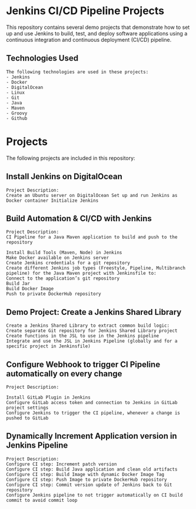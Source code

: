 # Jenkins CI/CD Pipeline Projects
  This repository contains several demo projects that demonstrate how to set up and use Jenkins to build, test, and deploy software applications using a continuous integration and continuous deployment (CI/CD) pipeline.

## Technologies Used
    The following technologies are used in these projects:
    - Jenkins
    - Docker
    - DigitalOcean
    - Linux
    - Git
    - Java
    - Maven
    - Groovy
    - Github

# Projects
The following projects are included in this repository:

## Install Jenkins on DigitalOcean
    Project Description:
    Create an Ubuntu server on DigitalOcean Set up and run Jenkins as Docker container Initialize Jenkins

## Build Automation & CI/CD with Jenkins
    Project Description: 
    CI Pipeline for a Java Maven application to build and push to the repository

    Install Build Tools (Maven, Node) in Jenkins
    Make Docker available on Jenkins server
    Create Jenkins credentials for a git repository
    Create different Jenkins job types (Freestyle, Pipeline, Multibranch pipeline) for the Java Maven project with Jenkinsfile to:
    Connect to the application’s git repository
    Build Jar
    Build Docker Image
    Push to private DockerHub repository
   
##  Demo Project: Create a Jenkins Shared Library
    Create a Jenkins Shared Library to extract common build logic:
    Create separate Git repository for Jenkins Shared Library project
    Create functions in the JSL to use in the Jenkins pipeline
    Integrate and use the JSL in Jenkins Pipeline (globally and for a specific project in Jenkinsfile)

## Configure Webhook to trigger CI Pipeline automatically on every change
    Project Description:

    Install GitLab Plugin in Jenkins
    Configure GitLab access token and connection to Jenkins in GitLab project settings
    Configure Jenkins to trigger the CI pipeline, whenever a change is pushed to GitLab
    
## Dynamically Increment Application version in Jenkins Pipeline
    Project Description:
    Configure CI step: Increment patch version
    Configure CI step: Build Java application and clean old artifacts
    Configure CI step: Build Image with dynamic Docker Image Tag
    Configure CI step: Push Image to private DockerHub repository
    Configure CI step: Commit version update of Jenkins back to Git repository
    Configure Jenkins pipeline to not trigger automatically on CI build commit to avoid commit loop
